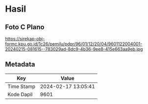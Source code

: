 # Hasil

## Foto C Plano

https://sirekap-obj-formc.kpu.go.id/1c26/pemilu/pdpr/96/01/12/20/04/9601122004001-20240215-081615--783029ad-8dc9-4b36-9ee8-415e663aa9eb.jpg


## Metadata

| Key        | Value               |
| ---------- | ------------------- |
| Time Stamp | 2024-02-17 13:05:41 |
| Kode Dapil | 9601                |




